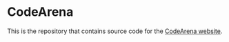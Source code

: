 # CodeArena

This is the repository that contains source code for the [CodeArena website](https://ali-codearena.github.io/Ali-CodeArena/).